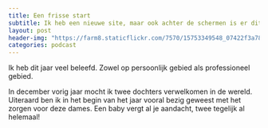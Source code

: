 ```yaml
---
title: Een frisse start
subtitle: Ik heb een nieuwe site, maar ook achter de schermen is er dit jaar veel gebeurd bij Youmewe Media.
layout: post
header-img: "https://farm8.staticflickr.com/7570/15753349548_07422f3a78_o.jpg"
categories: podcast
---
```


Ik heb dit jaar veel beleefd. Zowel op persoonlijk gebied als professioneel gebied.

In december vorig jaar mocht ik twee dochters verwelkomen in de wereld. Uiteraard ben ik in het begin van het jaar vooral bezig geweest met het zorgen voor deze dames. Een baby vergt al je aandacht, twee tegelijk al helemaal!
